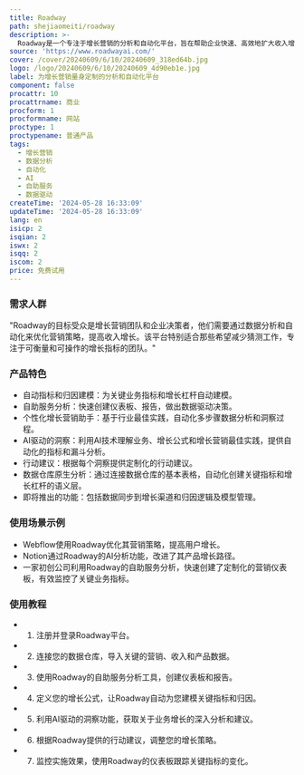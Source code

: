 ```yaml
---
title: Roadway
path: shejiaomeiti/roadway
description: >-
  Roadway是一个专注于增长营销的分析和自动化平台，旨在帮助企业快速、高效地扩大收入增长。它通过数据驱动的分析和洞察自动化，帮助企业专注于关键的增长指标和杠杆。Roadway提供了一个个性化的增长营销助手，使用AI技术进行自动化的指标和漏斗分析，并提供定制化的行动建议。此外，它还允许用户通过自助服务分析，快速创建仪表板、报告，并做出数据驱动的决策。Roadway的分析是仓库原生的，可以快速连接数据仓库中的基本表格，创建关键指标和增长杠杆的语义层。
source: 'https://www.roadwayai.com/'
cover: /cover/20240609/6/10/20240609_318ed64b.jpg
logo: /logo/20240609/6/10/20240609_4d90eb1e.jpg
label: 为增长营销量身定制的分析和自动化平台
component: false
procattr: 10
procattrname: 商业
procform: 1
procformname: 网站
proctype: 1
proctypename: 普通产品
tags:
  - 增长营销
  - 数据分析
  - 自动化
  - AI
  - 自助服务
  - 数据驱动
createTime: '2024-05-28 16:33:09'
updateTime: '2024-05-28 16:33:09'
lang: en
isicp: 2
isqian: 2
iswx: 2
isqq: 2
iscom: 2
price: 免费试用
---
```




### 需求人群
"Roadway的目标受众是增长营销团队和企业决策者，他们需要通过数据分析和自动化来优化营销策略，提高收入增长。该平台特别适合那些希望减少猜测工作，专注于可衡量和可操作的增长指标的团队。"

### 产品特色
* 自动指标和归因建模：为关键业务指标和增长杠杆自动建模。
* 自助服务分析：快速创建仪表板、报告，做出数据驱动决策。
* 个性化增长营销助手：基于行业最佳实践，自动化多步骤数据分析和洞察过程。
* AI驱动的洞察：利用AI技术理解业务、增长公式和增长营销最佳实践，提供自动化的指标和漏斗分析。
* 行动建议：根据每个洞察提供定制化的行动建议。
* 数据仓库原生分析：通过连接数据仓库的基本表格，自动化创建关键指标和增长杠杆的语义层。
* 即将推出的功能：包括数据同步到增长渠道和归因逻辑及模型管理。

### 使用场景示例
* Webflow使用Roadway优化其营销策略，提高用户增长。
* Notion通过Roadway的AI分析功能，改进了其产品增长路径。
* 一家初创公司利用Roadway的自助服务分析，快速创建了定制化的营销仪表板，有效监控了关键业务指标。

### 使用教程
* 1. 注册并登录Roadway平台。
* 2. 连接您的数据仓库，导入关键的营销、收入和产品数据。
* 3. 使用Roadway的自助服务分析工具，创建仪表板和报告。
* 4. 定义您的增长公式，让Roadway自动为您建模关键指标和归因。
* 5. 利用AI驱动的洞察功能，获取关于业务增长的深入分析和建议。
* 6. 根据Roadway提供的行动建议，调整您的增长策略。
* 7. 监控实施效果，使用Roadway的仪表板跟踪关键指标的变化。

  

